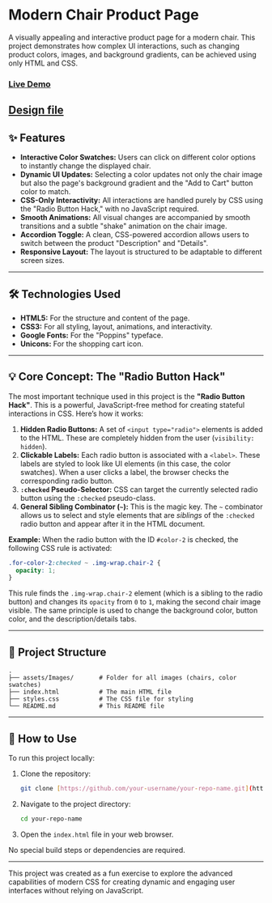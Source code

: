 # Modern Chair Product Page

A visually appealing and interactive product page for a modern chair. This project demonstrates how complex UI interactions, such as changing product colors, images, and background gradients, can be achieved using only HTML and CSS.

### [Live Demo]()
[Design file](README-DESIGN.md)
---

## ✨ Features

* **Interactive Color Swatches:** Users can click on different color options to instantly change the displayed chair.
* **Dynamic UI Updates:** Selecting a color updates not only the chair image but also the page's background gradient and the "Add to Cart" button color to match.
* **CSS-Only Interactivity:** All interactions are handled purely by CSS using the "Radio Button Hack," with no JavaScript required.
* **Smooth Animations:** All visual changes are accompanied by smooth transitions and a subtle "shake" animation on the chair image.
* **Accordion Toggle:** A clean, CSS-powered accordion allows users to switch between the product "Description" and "Details".
* **Responsive Layout:** The layout is structured to be adaptable to different screen sizes.

---

## 🛠️ Technologies Used

* **HTML5:** For the structure and content of the page.
* **CSS3:** For all styling, layout, animations, and interactivity.
* **Google Fonts:** For the "Poppins" typeface.
* **Unicons:** For the shopping cart icon.

---

## 💡 Core Concept: The "Radio Button Hack"

The most important technique used in this project is the **"Radio Button Hack"**. This is a powerful, JavaScript-free method for creating stateful interactions in CSS. Here’s how it works:

1.  **Hidden Radio Buttons:** A set of `<input type="radio">` elements is added to the HTML. These are completely hidden from the user (`visibility: hidden`).
2.  **Clickable Labels:** Each radio button is associated with a `<label>`. These labels are styled to look like UI elements (in this case, the color swatches). When a user clicks a label, the browser checks the corresponding radio button.
3.  **`:checked` Pseudo-Selector:** CSS can target the currently selected radio button using the `:checked` pseudo-class.
4.  **General Sibling Combinator (`~`):** This is the magic key. The `~` combinator allows us to select and style elements that are *siblings* of the `:checked` radio button and appear after it in the HTML document.

**Example:**
When the radio button with the ID `#color-2` is checked, the following CSS rule is activated:
```css
.for-color-2:checked ~ .img-wrap.chair-2 {
  opacity: 1;
}
```
This rule finds the `.img-wrap.chair-2` element (which is a sibling to the radio button) and changes its `opacity` from `0` to `1`, making the second chair image visible. The same principle is used to change the background color, button color, and the description/details tabs.

---

## 📂 Project Structure

```
.
├── assets/Images/       # Folder for all images (chairs, color swatches)
├── index.html           # The main HTML file
├── styles.css           # The CSS file for styling
└── README.md            # This README file
```

---

## 🚀 How to Use

To run this project locally:

1.  Clone the repository:
    ```bash
    git clone [https://github.com/your-username/your-repo-name.git](https://github.com/your-username/your-repo-name.git)
    ```
2.  Navigate to the project directory:
    ```bash
    cd your-repo-name
    ```
3.  Open the `index.html` file in your web browser.

No special build steps or dependencies are required.

---

This project was created as a fun exercise to explore the advanced capabilities of modern CSS for creating dynamic and engaging user interfaces without relying on JavaScript.
